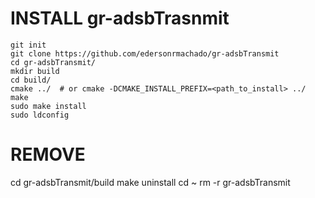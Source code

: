# INSTALL  gr-adsbTrasnmit


```
git init
git clone https://github.com/edersonrmachado/gr-adsbTransmit  
cd gr-adsbTransmit/  
mkdir build
cd build/
cmake ../  # or cmake -DCMAKE_INSTALL_PREFIX=<path_to_install> ../
make
sudo make install
sudo ldconfig
```

# REMOVE

cd gr-adsbTransmit/build
make uninstall
cd ~ 
rm -r gr-adsbTransmit